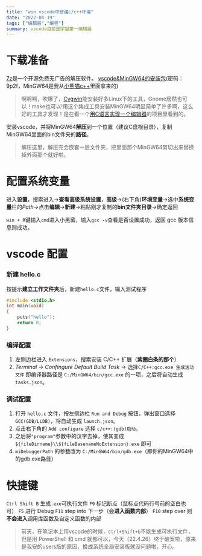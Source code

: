 ```yaml
---
title: "win vscode中搭建c/c++环境"
date: "2022-04-19"
tags: ["编辑器","编程"]
summary: vscode目前是宇宙第一编辑器
---
```


# 下载准备

[7z](https://sparanoid.com/lab/7z/download.html)是一个开源免费无广告的解压软件。
[vscode&MinGW64的安装包](https://wwc.lanzoul.com/b0218oj0f)(密码：9p2f，MinGW64是我从[小熊猫c++](https://royqh1979.gitee.io/redpandacpp/)里面拿来的)

> 啊啊啊，吹爆了，[Cygwin](https://cygwin.com/install.html)能安装好多Linux下的工具，Gnome居然也可以！make也可以!用这个集成工具安装MinGW64明显简单了许多啊，这么好的工具才发现！是在看一个[用C语言实现一个编辑器](https://viewsourcecode.org/snaptoken/kilo/index.html)的项目里看到的。

安装vscode，并将MinGW64**解压**到一个位置（建议C盘根目录），复制MinGW64里面的bin文件夹的**路径**。

> 解压这里，解压完会嵌套一层文件夹，把里面那个MinGW64剪切出来替换掉外面那个就好啦。

# 配置系统变量

进入**设置**，搜索进入->**查看高级系统设置**，**高级**->(右下角)**环境变量**->选中**系统变量**栏的*Path*->点击**编辑**->**新建**->粘贴刚才复制的**bin文件夹目录**->确定返回

`win + R`键输入`cmd`进入小黑窗，输入`gcc -v`查看是否设置成功，返回 gcc 版本信息则成功。

# vscode 配置

### 新建 hello.c

按提示**建立工作文件夹**后，新建`hello.c`文件，输入测试程序

```c
#include <stdio.h>
int main(void)
{
    puts("hello");
    return 0;
}
```

### 编译配置

1. 左侧边栏进入 `Extensions`，搜索安装 C/C++ 扩展（**紫圈白条的那个**）
2. *Terminal* -> *Confingure Default Build Task* -> 选择`C/C++:gcc.exe 生成活动文件` 即编译器路径是 `C:/MinGW64/bin/gcc.exe` 的一项，之后将自动生成 `tasks.json`。

### 调试配置

1. 打开 `hello.c` 文件，按左侧边栏 `Run and Debug` 按钮，弹出窗口选择`GCC(GDB/LLDB)`，将自动生成 `launch.json`。
2. 点击右下角的 `Add configure` 选择 `c/c++:(gdb)启动`。
3. 之后将`"program"`参数中的汉字去掉，使其变成 `${fileDirname}\\${fileBasenameNoExtension}.exe` 即可
4. `miDebuggerPath` 的参数改为 `C:/MinGW64/bin/gdb.exe`（即你的MinGW64中的gdb.exe路径）

# 快捷键

`Ctrl Shift B` 生成`.exe`可执行文件
`F9` 标记断点（鼠标点代码行号前的空白也可）
`F5` 进行 Debug
`F11` step into 下一步（会**进入函数内部**）
`F10` step over 则**不会进入**调用库函数及自定义函数的内部

> 前天，在笔记本上用vscode的时候，`Ctrl+Shift+b`不能生成可执行文件，但是用 PowerShell 和 cmd 就都可以，今天（22.4.26）终于破案啦，原来是我安的users版的原因，换成系统全局安装版就没问题啦，开心。

